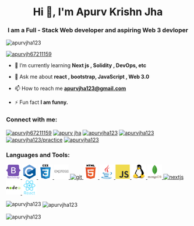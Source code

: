 <h1 align="center">Hi 👋, I'm Apurv Krishn Jha</h1>
<h3 align="center">I am a Full - Stack Web developer and aspiring Web 3 devloper</h3>

<p align="left"> <img src="https://komarev.com/ghpvc/?username=apurvjha123&label=Profile%20views&color=0e75b6&style=flat" alt="apurvjha123" /> </p>

<p align="left"> <a href="https://twitter.com/apurvjh67211159" target="blank"><img src="https://img.shields.io/twitter/follow/apurvjh67211159?logo=twitter&style=for-the-badge" alt="apurvjh67211159" /></a> </p>

- 🌱 I’m currently learning **Next js , Solidity , DevOps, etc**

- 💬 Ask me about **react , bootstrap, JavaScript , Web 3.0**

- 📫 How to reach me **apurvjha123@gmail.com**

- ⚡ Fun fact **I am funny.**

<h3 align="left">Connect with me:</h3>
<p align="left">
<a href="https://twitter.com/apurvjh67211159" target="blank"><img align="center" src="https://raw.githubusercontent.com/rahuldkjain/github-profile-readme-generator/master/src/images/icons/Social/twitter.svg" alt="apurvjh67211159" height="30" width="40" /></a>
<a href="https://linkedin.com/in/apurv jha" target="blank"><img align="center" src="https://raw.githubusercontent.com/rahuldkjain/github-profile-readme-generator/master/src/images/icons/Social/linked-in-alt.svg" alt="apurv jha" height="30" width="40" /></a>
<a href="https://instagram.com/apurvjha123" target="blank"><img align="center" src="https://raw.githubusercontent.com/rahuldkjain/github-profile-readme-generator/master/src/images/icons/Social/instagram.svg" alt="apurvjha123" height="30" width="40" /></a>
<a href="https://www.codechef.com/users/apurvjha123" target="blank"><img align="center" src="https://cdn.jsdelivr.net/npm/simple-icons@3.1.0/icons/codechef.svg" alt="apurvjha123" height="30" width="40" /></a>
<a href="https://auth.geeksforgeeks.org/user/apurvjha123/practice" target="blank"><img align="center" src="https://raw.githubusercontent.com/rahuldkjain/github-profile-readme-generator/master/src/images/icons/Social/geeks-for-geeks.svg" alt="apurvjha123/practice" height="30" width="40" /></a>
<a href="https://discord.gg/apurvjha123" target="blank"><img align="center" src="https://raw.githubusercontent.com/rahuldkjain/github-profile-readme-generator/master/src/images/icons/Social/discord.svg" alt="apurvjha123" height="30" width="40" /></a>
</p>

<h3 align="left">Languages and Tools:</h3>
<p align="left"> <a href="https://getbootstrap.com" target="_blank" rel="noreferrer"> <img src="https://raw.githubusercontent.com/devicons/devicon/master/icons/bootstrap/bootstrap-plain-wordmark.svg" alt="bootstrap" width="40" height="40"/> </a> <a href="https://www.cprogramming.com/" target="_blank" rel="noreferrer"> <img src="https://raw.githubusercontent.com/devicons/devicon/master/icons/c/c-original.svg" alt="c" width="40" height="40"/> </a> <a href="https://www.w3schools.com/css/" target="_blank" rel="noreferrer"> <img src="https://raw.githubusercontent.com/devicons/devicon/master/icons/css3/css3-original-wordmark.svg" alt="css3" width="40" height="40"/> </a> <a href="https://expressjs.com" target="_blank" rel="noreferrer"> <img src="https://raw.githubusercontent.com/devicons/devicon/master/icons/express/express-original-wordmark.svg" alt="express" width="40" height="40"/> </a> <a href="https://git-scm.com/" target="_blank" rel="noreferrer"> <img src="https://www.vectorlogo.zone/logos/git-scm/git-scm-icon.svg" alt="git" width="40" height="40"/> </a> <a href="https://www.w3.org/html/" target="_blank" rel="noreferrer"> <img src="https://raw.githubusercontent.com/devicons/devicon/master/icons/html5/html5-original-wordmark.svg" alt="html5" width="40" height="40"/> </a> <a href="https://www.java.com" target="_blank" rel="noreferrer"> <img src="https://raw.githubusercontent.com/devicons/devicon/master/icons/java/java-original.svg" alt="java" width="40" height="40"/> </a> <a href="https://developer.mozilla.org/en-US/docs/Web/JavaScript" target="_blank" rel="noreferrer"> <img src="https://raw.githubusercontent.com/devicons/devicon/master/icons/javascript/javascript-original.svg" alt="javascript" width="40" height="40"/> </a> <a href="https://www.linux.org/" target="_blank" rel="noreferrer"> <img src="https://raw.githubusercontent.com/devicons/devicon/master/icons/linux/linux-original.svg" alt="linux" width="40" height="40"/> </a> <a href="https://www.mongodb.com/" target="_blank" rel="noreferrer"> <img src="https://raw.githubusercontent.com/devicons/devicon/master/icons/mongodb/mongodb-original-wordmark.svg" alt="mongodb" width="40" height="40"/> </a> <a href="https://nextjs.org/" target="_blank" rel="noreferrer"> <img src="https://cdn.worldvectorlogo.com/logos/nextjs-2.svg" alt="nextjs" width="40" height="40"/> </a> <a href="https://nodejs.org" target="_blank" rel="noreferrer"> <img src="https://raw.githubusercontent.com/devicons/devicon/master/icons/nodejs/nodejs-original-wordmark.svg" alt="nodejs" width="40" height="40"/> </a> <a href="https://reactjs.org/" target="_blank" rel="noreferrer"> <img src="https://raw.githubusercontent.com/devicons/devicon/master/icons/react/react-original-wordmark.svg" alt="react" width="40" height="40"/> </a> </p>

<p><img align="left" src="https://github-readme-stats.vercel.app/api/top-langs?username=apurvjha123&show_icons=true&locale=en&layout=compact" alt="apurvjha123" /></p>

<p>&nbsp;<img align="center" src="https://github-readme-stats.vercel.app/api?username=apurvjha123&show_icons=true&locale=en" alt="apurvjha123" /></p>

<p><img align="center" src="https://github-readme-streak-stats.herokuapp.com/?user=apurvjha123&" alt="apurvjha123" /></p>
